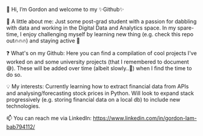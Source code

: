 👋 Hi, I’m Gordon and welcome to my ✨Github✨

🌱 A little about me: Just some post-grad student with a passion for dabbling with data and working in the Digital Data and Analytics space. 
In my spare-time, I enjoy challenging myself by learning new thing (e.g. check this repo out🔥🔥🔥) and staying active 🏃

❓ What's on my Github: Here you can find a compilation of cool projects I've worked on and some university projects (that I remembered to document 😅).
These will be added over time (albeit slowly..🐌) when I find the time to do so.

💡 My interests: Currently learning how to extract financial data from APIs and analysing/forecasting stock prices in Python.
Will look to expand stack progressively (e.g. storing financial data on a local db) to include new technologies. 

📫 You can reach me via LinkedIn: https://www.linkedin.com/in/gordon-lam-bab794112/

<!---
Subliminated/Subliminated is a ✨ special ✨ repository because its `README.md` (this file) appears on your GitHub profile.
You can click the Preview link to take a look at your changes.
--->
